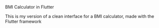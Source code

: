 BMI Calculator in Flutter

This is my version of a clean interface for a BMI calculator, made with the Flutter framework
